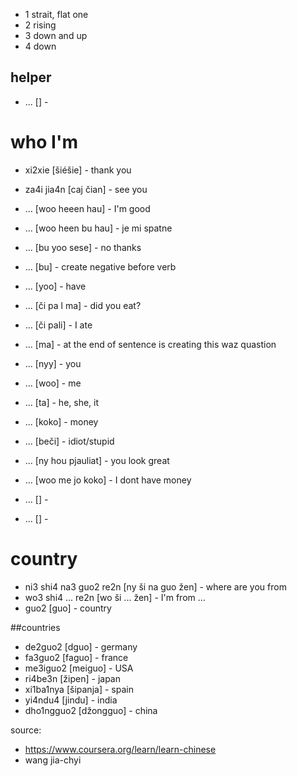 * 1 strait, flat one
* 2 rising 
* 3 down and up 
* 4 down

## helper
* ... [] - 

# who I'm
* xi2xie [šiéšie] - thank you
* za4i jia4n [caj čian] - see you
* ... [woo heeen hau] - I'm good
* ... [woo heen bu hau] - je mi spatne
* ... [bu yoo sese] - no thanks
* ... [bu] - create negative before verb
* ... [yoo] - have
* ... [či pa l ma] - did you eat?
* ... [či pali] - I ate
* ... [ma] - at the end of sentence is creating this waz quastion

* ... [nyy] - you
* ... [woo] - me
* ... [ta] - he, she, it 
* ... [koko] - money
* ... [beči] - idiot/stupid
* ... [ny hou pjauliat] - you look great
* ... [woo me jo koko] - I dont have money
* ... [] - 
* ... [] - 

# country
* ni3 shi4 na3 guo2 re2n [ny ši na guo žen] -  where are you from
* wo3 shi4 ... re2n [wo ši ... žen] - I'm from ...
* guo2 [guo] - country

##countries

* de2guo2 [dguo] - germany
* fa3guo2 [faguo] - france
* me3iguo2 [meiguo] - USA
* ri4be3n [žipen] - japan
* xi1ba1nya [šipanja] - spain
* yi4ndu4 [jindu] - india
* dho1ngguo2 [džongguo] - china



source: 
* https://www.coursera.org/learn/learn-chinese
* wang jia-chyi
